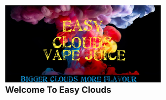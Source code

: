 
<body>

<div class="container">
	<h1><img src="EasyClouds.png"> Welcome To Easy Clouds</h1>
</div>

<div class="container">
  <h3 id="wells" class="page-header"></h3>
</div>
